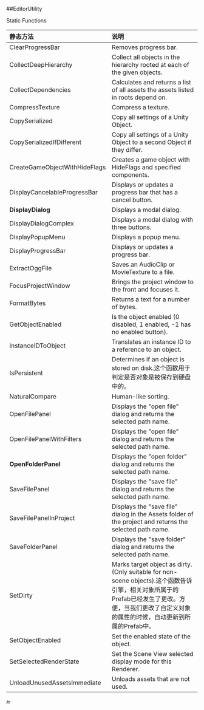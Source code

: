 ##EditorUtility

Static Functions

|静态方法|说明|
|:--|:--|
|ClearProgressBar|	Removes progress bar.|
|CollectDeepHierarchy|	Collect all objects in the hierarchy rooted at each of the given objects.|
|CollectDependencies|	Calculates and returns a list of all assets the assets listed in roots depend on.|
|CompressTexture|	Compress a texture.|
|CopySerialized	|Copy all settings of a Unity Object.|
|CopySerializedIfDifferent|	Copy all settings of a Unity Object to a second Object if they differ.|
|CreateGameObjectWithHideFlags|	Creates a game object with HideFlags and specified components.|
|DisplayCancelableProgressBar|	Displays or updates a progress bar that has a cancel button.|
|**DisplayDialog**|	Displays a modal dialog.|
|DisplayDialogComplex|	Displays a modal dialog with three buttons.|
|DisplayPopupMenu|	Displays a popup menu.|
|DisplayProgressBar|	Displays or updates a progress bar.|
|ExtractOggFile|	Saves an AudioClip or MovieTexture to a file.|
|FocusProjectWindow|	Brings the project window to the front and focuses it.|
|FormatBytes|	Returns a text for a number of bytes.|
|GetObjectEnabled|	Is the object enabled (0 disabled, 1 enabled, -1 has no enabled button).|
|InstanceIDToObject|	Translates an instance ID to a reference to an object.|
|IsPersistent|	Determines if an object is stored on disk.这个函数用于判定是否对象是被保存到硬盘中的。|
|NaturalCompare|	Human-like sorting.|
|OpenFilePanel|	Displays the "open file" dialog and returns the selected path name.|
|OpenFilePanelWithFilters|	Displays the "open file" dialog and returns the selected path name.|
|**OpenFolderPanel**|	Displays the "open folder" dialog and returns the selected path name.|
|SaveFilePanel|	Displays the "save file" dialog and returns the selected path name.|
|SaveFilePanelInProject|	Displays the "save file" dialog in the Assets folder of the project and returns the selected path name.|
|SaveFolderPanel|	Displays the "save folder" dialog and returns the selected path name.|
|SetDirty|	Marks target object as dirty. (Only suitable for non-scene objects).这个函数告诉引擎，相关对象所属于的Prefab已经发生了更改。方便，当我们更改了自定义对象的属性的时候，自动更新到所属的Prefab中。|
|SetObjectEnabled|	Set the enabled state of the object.|
|SetSelectedRenderState|	Set the Scene View selected display mode for this Renderer.|
|UnloadUnusedAssetsImmediate|	Unloads assets that are not used.|


🔚